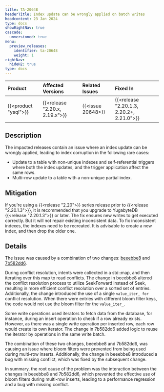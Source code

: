 ```yaml
---
title: TA-20648
headerTitle: Index update can be wrongly applied on batch writes
headcontent: 23 Jan 2024
type: docs
showRightNav: true
cascade:
  unversioned: true
menu:
  preview_releases:
    identifier: ta-20648
    weight: 1
rightNav:
  hideH2: true
type: docs
---
```


|          Product           |  Affected Versions  |  Related Issues   | Fixed In |
| :------------------------- | :------------------ | :---------------- | :------- |
| {{<product "ysql">}}       | {{<release "2.20.x, 2.19.x">}} | {{<issue 20648>}} | {{<release "2.20.1.3, 2.20.2+, 2.21.0">}}      |

## Description

The impacted releases contain an issue where an index update can be wrongly applied, leading to index corruption in the following rare cases:

- Update to a table with non-unique indexes and self-referential triggers where both the index updates, and the trigger application affect the same rows.
- Multi-row update to a table with a non-unique partial index.

## Mitigation

If you're using a {{<release "2.20">}} series release prior to {{<release "2.20.1.3">}}, it is recommended that you upgrade to YugabyteDB {{<release "2.20.1.3">}} or later. The fix ensures new writes to get executed correctly. But it will not repair existing inconsistent data. To fix inconsistent indexes, the indexes need to be recreated. It is advisable to create a new index, and then drop the older one.

## Details

The issue was caused by a combination of two changes: [beeebbe8](https://github.com/yugabyte/yugabyte-db/commit/beeebbe8) and [7b582dd6](https://github.com/yugabyte/yugabyte-db/commit/7b582dd6).

During conflict resolution, intents were collected in a std::map, and then iterating over this map to read conflicts. The change in beeebbe8 altered the conflict resolution process to utilize SeekForward instead of Seek, resulting in more efficient conflict resolution over a sorted set of entries. Additionally, the change introduced the use of a single `value_iter_ for` conflict resolution. When there were entries with different bloom filter keys, the code would not use the bloom filter for the `value_iter_`.

Some write operations used iterators to fetch data from the database, for instance, during an insert operation to check if a row already exists. However, as there was a single write operation per inserted row, each row would create its own iterator. The change in 7b582dd6 added logic to reuse the iterator by operations in the same write batch.

The combination of these two changes, beeebbe8 and 7b582dd6, was causing an issue where bloom filters were prevented from being used during multi-row inserts. Additionally, the change in beeebbe8 introduced a bug with missing conflict, which was fixed by the subsequent change.

In summary, the root cause of the problem was the interaction between the changes in beeebbe8 and 7b582dd6, which prevented the effective use of bloom filters during multi-row inserts, leading to a performance regression and a bug with missing conflict.

